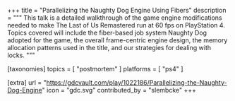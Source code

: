 +++
title = "Parallelizing the Naughty Dog Engine Using Fibers"
description = """
This talk is a detailed walkthrough of the game engine modifications needed to
make The Last of Us Remastered run at 60 fps on PlayStation 4. Topics covered
will include the fiber-based job system Naughty Dog adopted for the game, the
overall frame-centric engine design, the memory allocation patterns used in the
title, and our strategies for dealing with locks. 
"""

[taxonomies]
topics = [ "postmortem" ]
platforms = [ "ps4" ]

[extra]
url = "https://gdcvault.com/play/1022186/Parallelizing-the-Naughty-Dog-Engine"
icon = "gdc.svg"
contributed_by = "slembcke"
+++
